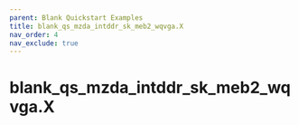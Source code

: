 ```yaml
---
parent: Blank Quickstart Examples
title: blank_qs_mzda_intddr_sk_meb2_wqvga.X
nav_order: 4
nav_exclude: true
---
```


# blank_qs_mzda_intddr_sk_meb2_wqvga.X




